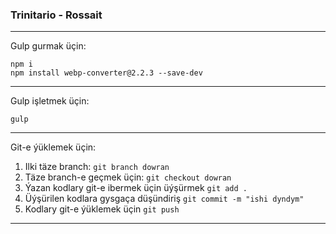 <h3>Trinitario - Rossait</h3>
<hr/>
<p>Gulp gurmak üçin:</p>
<code>npm i</code><br/>
<code>npm install webp-converter@2.2.3 --save-dev</code>
<hr/>
<p>Gulp işletmek üçin:</p>
<code>gulp</code>
<hr/>
<p>Git-e ýüklemek üçin:</p>
<ol>
    <li>Ilki täze branch: <code>git branch dowran</code></li>
    <li>Täze branch-e geçmek üçin: <code>git checkout dowran</code></li>
    <li>Ýazan kodlary git-e ibermek üçin üýşürmek <code>git add .</code></li>
    <li>Üýşürilen kodlara gysgaça düşündiriş <code>git commit -m "ishi dyndym"</code></li>
    <li>Kodlary git-e ýüklemek üçin <code>git push</code></li>
</ol>
<hr/>

